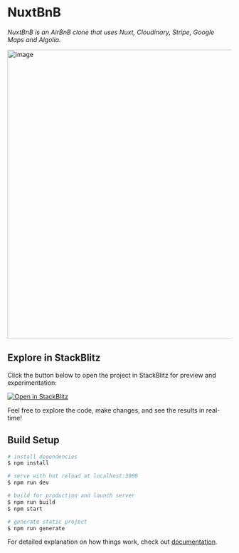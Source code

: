 # NuxtBnB

*NuxtBnB is an AirBnB clone that uses Nuxt, Cloudinary, Stripe, Google Maps and Algolia.*

<img src="https://github.com/denys-petryniak/nuxt-bnb/assets/16530588/d5f568cf-da4f-4d0d-b8f1-9ddb09818a73" alt="image" width="650">

## Explore in StackBlitz

Click the button below to open the project in StackBlitz for preview and experimentation:

[![Open in StackBlitz](https://developer.stackblitz.com/img/open_in_stackblitz.svg)](https://stackblitz.com/github/denys-petryniak/nuxt-bnb)

Feel free to explore the code, make changes, and see the results in real-time!

## Build Setup

```bash
# install dependencies
$ npm install

# serve with hot reload at localhost:3000
$ npm run dev

# build for production and launch server
$ npm run build
$ npm start

# generate static project
$ npm run generate
```

For detailed explanation on how things work, check out [documentation](https://nuxtjs.org).
